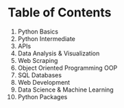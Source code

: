 # Table of Contents

1. Python Basics
2. Python Intermediate
3. APIs
4. Data Analysis & Visualization
5. Web Scraping
6. Object Oriented Programming OOP
7. SQL Databases
8. Web Development
9. Data Science & Machine Learning
10. Python Packages

